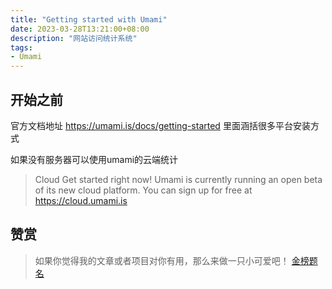 ```yaml
---
title: "Getting started with Umami"
date: 2023-03-28T13:21:00+08:00
description: "网站访问统计系统"
tags:
- Umami
---
```


<!-- truncate -->

## 开始之前
官方文档地址 https://umami.is/docs/getting-started
里面涵括很多平台安装方式



如果没有服务器可以使用umami的云端统计

> Cloud
Get started right now! Umami is currently running an open beta of its new cloud platform.
You can sign up for free at https://cloud.umami.is


## 赞赏

> 如果你觉得我的文章或者项目对你有用，那么来做一只小可爱吧！ [金榜题名](/sponsor)

